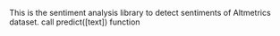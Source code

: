 This is the sentiment analysis library to detect sentiments of Altmetrics dataset.
call predict([text]) function
